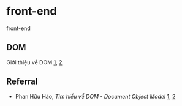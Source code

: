 # front-end
front-end

## DOM

Giới thiệu về DOM [1](https://techmaster.vn/posts/34689/tim-hieu-ve-dom-document-object-model-p1-gioi-thieu), [2](https://techmaster.vn/posts/34690/tim-hieu-dom-document-object-model-p2-dom-tree-va-nodes)


## Referral

- Phan Hữu Hào, *Tìm hiểu về DOM - Document Object Model* [1](https://techmaster.vn/posts/34689/tim-hieu-ve-dom-document-object-model-p1-gioi-thieu), [2](https://techmaster.vn/posts/34690/tim-hieu-dom-document-object-model-p2-dom-tree-va-nodes)
